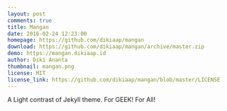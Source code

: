```yaml
---
layout: post
comments: true
title: Mangan
date: 2016-02-24 12:23:00
homepage: https://github.com/dikiaap/mangan
download: https://github.com/dikiaap/mangan/archive/master.zip
demo: https://mangan.dikiaap.id
author: Diki Ananta
thumbnail: mangan.png
license: MIT
license_link: https://github.com/dikiaap/mangan/blob/master/LICENSE
---
```


A Light contrast of Jekyll theme. For GEEK! For All!
